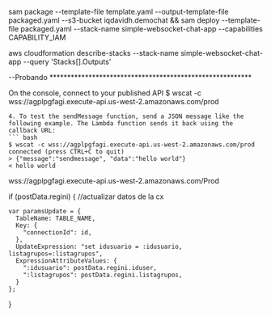 
sam package --template-file template.yaml     --output-template-file packaged.yaml     --s3-bucket iqdavidh.demochat && sam deploy --template-file packaged.yaml  --stack-name simple-websocket-chat-app  --capabilities CAPABILITY_IAM    


aws cloudformation describe-stacks     --stack-name simple-websocket-chat-app --query 'Stacks[].Outputs'


--Probando *********************************************************

On the console, connect to your published API
$ wscat -c wss://agplpgfagi.execute-api.us-west-2.amazonaws.com/prod
```
4. To test the sendMessage function, send a JSON message like the following example. The Lambda function sends it back using the callback URL: 
``` bash
$ wscat -c wss://agplpgfagi.execute-api.us-west-2.amazonaws.com/prod
connected (press CTRL+C to quit)
> {"message":"sendmessage", "data":"hello world"}
< hello world
```




wss://agplpgfagi.execute-api.us-west-2.amazonaws.com/Prod




  if (postData.regini) {
    //actualizar  datos de la cx  

    var paramsUpdate = {
      TableName: TABLE_NAME,
      Key: {
        "connectionId": id,
      },
      UpdateExpression: "set idusuario = :idusuario, listagrupos=:listagrupos",
      ExpressionAttributeValues: {
        ":idusuario": postData.regini.iduser,
        ":listagrupos": postData.regini.listagrupos,
      }
    };

  }